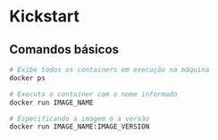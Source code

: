 # Kickstart

## Comandos básicos

```bash
# Exibe todos os containers em execução na máquina
docker ps
```

```bash
# Executa o container com o nome informado
docker run IMAGE_NAME

# Especificando a imagem e a versão
docker run IMAGE_NAME:IMAGE_VERSION
```
